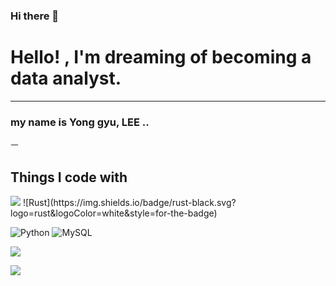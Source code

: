 ### Hi there 👋

<!--
**g-gyu09/g-gyu09** is a ✨ _special_ ✨ repository because its `README.md` (this file) appears on your GitHub profile.

Here are some ideas to get you started:

- 🔭 I’m currently working on ...
- 🌱 I’m currently learning ...
- 👯 I’m looking to collaborate on ...
- 🤔 I’m looking for help with ...
- 💬 Ask me about ...
- 📫 How to reach me: ...
- 😄 Pronouns: ...
- ⚡ Fun fact: ...
-->
<h1> Hello! ,  I'm dreaming of becoming a data analyst. </h1>
<hr>
<h3> my name is Yong gyu, LEE ..</h3>ㅡ
<p></p>
<p></p>
<h2> Things I code with </h2>
<img src="https://img.shields.io/badge/Python-#3776AB?style=flat-square&logo=Python&logoColor=green"/>
![Rust](https://img.shields.io/badge/rust-black.svg?logo=rust&logoColor=white&style=for-the-badge)

![Python](https://img.shields.io/badge/-Python-#3776AB?style=for-the-badge&logo=python?logoColor=violet)
![MySQL](https://img.shields.io/badge/-MySQL-#4479A1?style=for-the-badge&logo=?MySQL?logoColor=white)
<p>
  <img src="https://img.shields.io/badge/MySQL-4479A1?style=flat-square&logo=MySQL&logoColor=white"/>
</p>


<img src="https://img.shields.io/badge/mysql-4479A1?style=for-the-badge&logo=mysql&logoColor=white">
